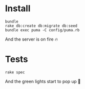 # Install
```
bundle
rake db:create db:migrate db:seed
bundle exec puma -C config/puma.rb
```
And the server is on fire :fire:

# Tests
```
rake spec
```
And the green lights start to pop up :green_heart:
